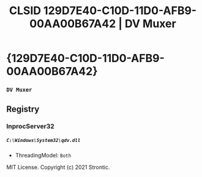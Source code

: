 ﻿---
title: "CLSID 129D7E40-C10D-11D0-AFB9-00AA00B67A42 | DV Muxer"
excerpt: What is COM-Object CLSID 129D7E40-C10D-11D0-AFB9-00AA00B67A42?
---

# {129D7E40-C10D-11D0-AFB9-00AA00B67A42}

### `DV Muxer`

## Registry


### InprocServer32

##### `C:\Windows\System32\qdv.dll`
* ThreadingModel: `Both`

MIT License. Copyright (c) 2021 Strontic.


